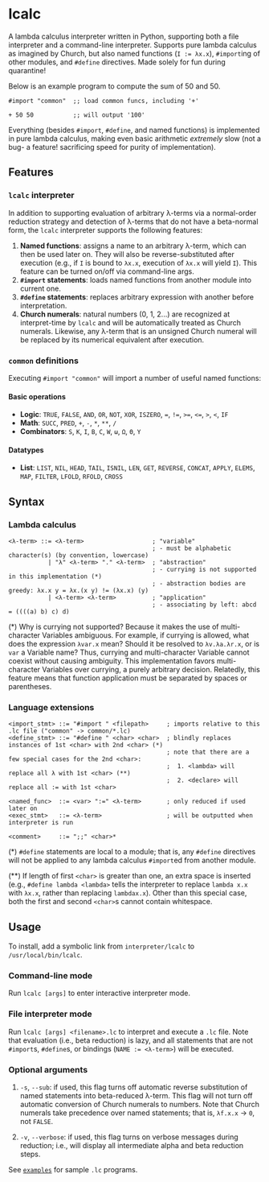 # lcalc

A lambda calculus interpreter written in Python, supporting both a file interpreter and a command-line interpreter. 
Supports pure lambda calculus as imagined by Church, but also named functions (`I := λx.x`), `#import`ing of other 
modules, and `#define` directives. Made solely for fun during quarantine!

Below is an example program to compute the sum of 50 and 50.

```
#import "common"  ;; load common funcs, including '+'

+ 50 50           ;; will output '100'
``` 

Everything (besides `#import`, `#define`, and named functions) is implemented in pure lambda calculus, making even basic
arithmetic *extremely* slow (not a bug- a feature! sacrificing speed for purity of implementation). 

## Features

### `lcalc` interpreter

In addition to supporting evaluation of arbitrary λ-terms via a normal-order reduction strategy and detection of 
λ-terms that do not have a beta-normal form, the `lcalc` interpreter supports the following features:

1. **Named functions**: assigns a name to an arbitrary λ-term, which can then be used later on. They will also be 
reverse-substituted after execution (e.g., if `I` is bound to `λx.x`, execution of `λx.x` will yield `I`). This feature 
can be turned on/off via command-line args.
2. **`#import` statements**: loads named functions from another module into current one.
3. **`#define` statements**: replaces arbitrary expression with another before interpretation.
4. **Church numerals**: natural numbers (0, 1, 2...) are recognized at interpret-time by `lcalc` and will be 
automatically treated as Church numerals. Likewise, any λ-term that is an unsigned Church numeral will be replaced by 
its numerical equivalent after execution.

### `common` definitions

Executing `#import "common"` will import a number of useful named functions:

#### Basic operations

- **Logic**: `TRUE`, `FALSE`, `AND`, `OR`, `NOT`, `XOR`, `ISZERO`, `=`, `!=`, `>=`, `<=`, `>`, `<`, `IF`
- **Math**: `SUCC`, `PRED`, `+`, `-`, `*`, `**`, `/`
- **Combinators**: `S`, `K`, `I`, `B`, `C`, `W`, `ω`, `Ω`, `Θ`, `Y`

#### Datatypes

- **List**: `LIST`, `NIL`, `HEAD`, `TAIL`, `ISNIL`, `LEN`, `GET`, `REVERSE`, `CONCAT`, `APPLY`, `ELEMS`, `MAP`, 
            `FILTER`, `LFOLD`, `RFOLD`, `CROSS`

## Syntax

### Lambda calculus

```
<λ-term> ::= <λ-term>                   ; "variable"
                                        ; - must be alphabetic character(s) (by convention, lowercase)
           | "λ" <λ-term> "." <λ-term>  ; "abstraction"
                                        ; - currying is not supported in this implementation (*)
                                        ; - abstraction bodies are greedy: λx.x y = λx.(x y) != (λx.x) (y)
           | <λ-term> <λ-term>          ; "application"
                                        ; - associating by left: abcd = ((((a) b) c) d)
```

(*) Why is currying not supported? Because it makes the use of multi-character Variables ambiguous. For example, if
currying is allowed, what does the expression `λvar.x` mean? Should it be resolved to `λv.λa.λr.x`, or is `var` a
Variable name? Thus, currying and multi-character Variable cannot coexist without causing ambiguity. This
implementation favors multi-character Variables over currying, a purely arbitrary decision. Relatedly, this feature
means that function application must be separated by spaces or parentheses.

### Language extensions

```
<import_stmt> ::= "#import " <filepath>     ; imports relative to this .lc file ("common" -> common/*.lc)
<define_stmt> ::= "#define " <char> <char>  ; blindly replaces instances of 1st <char> with 2nd <char> (*)
                                            ; note that there are a few special cases for the 2nd <char>:
                                            ;  1. <lambda> will replace all λ with 1st <char> (**)
                                            ;  2. <declare> will replace all := with 1st <char>

<named_func>  ::= <var> ":=" <λ-term>       ; only reduced if used later on
<exec_stmt>   ::= <λ-term>                  ; will be outputted when interpreter is run

<comment>     ::= ";;" <char>*
```
 
(*) `#define` statements are local to a module; that is, any `#define` directives will not be applied to any lambda
calculus `#import`ed from another module.
 
(**) If length of first `<char>` is greater than one, an extra space is inserted (e.g., `#define lambda <lambda>` tells 
the interpreter to replace `lambda x.x` with `λx.x`, rather than replacing `lambdax.x`). Other than this special case, 
both the first and second `<char>`s cannot contain whitespace.

## Usage

To install, add a symbolic link from `interpreter/lcalc` to `/usr/local/bin/lcalc`.

### Command-line mode

Run `lcalc [args]` to enter interactive interpreter mode.

### File interpreter mode

Run `lcalc [args] <filename>.lc` to interpret and execute a `.lc` file. Note that evaluation (i.e., beta reduction) is 
lazy, and all statements that are not `#import`s, `#define`s, or bindings (`NAME := <λ-term>`) will be executed.

### Optional arguments

1. `-s`, `--sub`: if used, this flag turns off automatic reverse substitution of named statements into beta-reduced 
λ-term. This flag will not turn off automatic conversion of Church numerals to numbers. Note that Church numerals take 
precedence over named statements; that is, `λf.x.x` -> `0`, not `FALSE`.

2. `-v`, `--verbose`: if used, this flag turns on verbose messages during reduction; i.e., will display all 
intermediate alpha and beta reduction steps.

See [`examples`](examples) for sample `.lc` programs.
